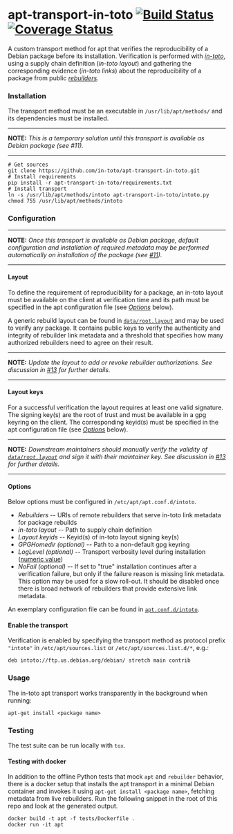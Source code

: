 # apt-transport-in-toto [![Build Status](https://travis-ci.com/in-toto/apt-transport-in-toto.svg?branch=develop)](https://travis-ci.com/in-toto/apt-transport-in-toto) [![Coverage Status](https://coveralls.io/repos/github/in-toto/apt-transport-in-toto/badge.svg?branch=develop)](https://coveralls.io/github/in-toto/apt-transport-in-toto?branch=develop)

A custom transport method for apt that verifies the reproducibility of a Debian
package before its installation. Verification is performed with
[*in-toto*](https://in-toto.io), using a supply chain definition (*in-toto layout*)
and gathering the corresponding evidence (*in-toto links*) about the reproducibility of a package
from public [*rebuilders*](https://salsa.debian.org/reproducible-builds/debian-rebuilder-setup).


### Installation
The transport method must be an executable in `/usr/lib/apt/methods/` and its
dependencies must be installed.

---
**NOTE:** *This is a temporary solution until this transport is available as
Debian package (see #11).*

---

```shell
# Get sources
git clone https://github.com/in-toto/apt-transport-in-toto.git
# Install requirements
pip install -r apt-transport-in-toto/requirements.txt
# Install transport
ln -s /usr/lib/apt/methods/intoto apt-transport-in-toto/intoto.py
chmod 755 /usr/lib/apt/methods/intoto
```


### Configuration
---
**NOTE:** *Once this transport is available as Debian package, default
configuration and installation of required metadata may be performed
automatically on installation of the package
(see [#11](https://github.com/in-toto/apt-transport-in-toto/issues/1)).*

---

#### Layout
To define the requirement of reproducibility for a package, an in-toto layout
must be available on the client at verification time and its path must be
specified in the apt configuration file (see
[*Options*](https://github.com/in-toto/apt-transport-in-toto#options) below).

A generic rebuild layout can be found in [`data/root.layout`](data/root.layout)
and may be used to verify any package. It contains public keys to verify the
authenticity and integrity of rebuilder link metadata and a threshold that
specifies how many authorized rebuilders need to agree on their result.

---
**NOTE:** *Update the layout to add or revoke rebuilder authorizations.
See discussion in [#13](https://github.com/in-toto/apt-transport-in-toto/issues/13)
for further details.*

---

#### Layout keys
For a successful verification the layout requires at least one valid signature.
The signing key(s) are the root of trust and must be available in a gpg keyring
on the client. The corresponding keyid(s) must be specified in the apt
configuration file (see
[*Options*](https://github.com/in-toto/apt-transport-in-toto#options) below).

---
**NOTE:** *Downstream maintainers should manually verify the validity of
[`data/root.layout`](data/root.layout) and sign it with their maintainer key.
See discussion in [#13](https://github.com/in-toto/apt-transport-in-toto/issues/13)
for further details.*

---

#### Options
Below options must be configured in `/etc/apt/apt.conf.d/intoto`.

- *Rebuilders* -- URIs of remote rebuilders that serve in-toto link metadata
  for package rebuilds
- *in-toto layout* -- Path to supply chain definition
- *Layout keyids* -- Keyid(s) of in-toto layout signing key(s)
- *GPGHomedir (optional)* -- Path to a non-default gpg keyring
- *LogLevel (optional)* -- Transport verbosity level during installation
  ([numeric value](https://docs.python.org/3/library/logging.html#logging-levels))
- *NoFail (optional)* -- If set to "true" installation continues after a
  verification failure, but only if the failure reason is missing link
  metadata. This option may be used for a slow roll-out. It should be disabled
  once there is broad network of rebuilders that provide extensive link
  metadata.

An exemplary configuration file can be found in
[`apt.conf.d/intoto`](apt.conf.d/intoto).

#### Enable the transport
Verification is enabled by specifying the transport method as protocol prefix
`"intoto"` in `/etc/apt/sources.list` or `/etc/apt/sources.list.d/*`, e.g.:
```
deb intoto://ftp.us.debian.org/debian/ stretch main contrib
```

### Usage
The in-toto apt transport works transparently in the background when running:

```
apt-get install <package name>
```

### Testing
The test suite can be run locally with `tox`.

#### Testing with docker
In addition to the offline Python tests that mock `apt` and `rebuilder`
behavior, there is a docker setup that installs the apt transport in a minimal
Debian container and invokes it using `apt-get install <package name>`,
fetching metadata from live rebuilders. Run the following snippet in the root
of this repo and look at the generated output.

```shell
docker build -t apt -f tests/Dockerfile .
docker run -it apt
```